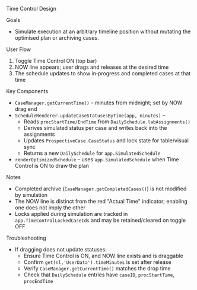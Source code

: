 Time Control Design

Goals
- Simulate execution at an arbitrary timeline position without mutating the optimised plan or archiving cases.

User Flow
1) Toggle Time Control ON (top bar)
2) NOW line appears; user drags and releases at the desired time
3) The schedule updates to show in‑progress and completed cases at that time

Key Components
- `CaseManager.getCurrentTime()` – minutes from midnight; set by NOW drag end
- `ScheduleRenderer.updateCaseStatusesByTime(app, minutes)` –
  - Reads `procStartTime/EndTime` from `DailySchedule.labAssignments()`
  - Derives simulated status per case and writes back into the assignments
  - Updates `ProspectiveCase.CaseStatus` and lock state for table/visual sync
  - Returns a new `DailySchedule` for `app.SimulatedSchedule`
- `renderOptimizedSchedule` – uses `app.SimulatedSchedule` when Time Control is ON to draw the plan

Notes
- Completed archive (`CaseManager.getCompletedCases()`) is not modified by simulation
- The NOW line is distinct from the red "Actual Time" indicator; enabling one does not imply the other
- Locks applied during simulation are tracked in `app.TimeControlLockedCaseIds` and may be retained/cleared on toggle OFF

Troubleshooting
- If dragging does not update statuses:
  - Ensure Time Control is ON, and NOW line exists and is draggable
  - Confirm `get(nl,'UserData').timeMinutes` is set after release
  - Verify `CaseManager.getCurrentTime()` matches the drop time
  - Check that `DailySchedule` entries have `caseID`, `procStartTime`, `procEndTime`

